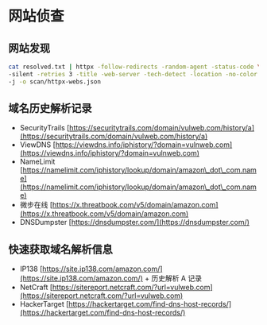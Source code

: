 # 网站侦查

## 网站发现

```bash
cat resolved.txt | httpx -follow-redirects -random-agent -status-code \
-silent -retries 3 -title -web-server -tech-detect -location -no-color \
-j -o scan/httpx-webs.json
```

## 域名历史解析记录

* SecurityTrails [https://securitytrails.com/domain/vulweb.com/history/a](https://securitytrails.com/domain/vulweb.com/history/a)
* ViewDNS [https://viewdns.info/iphistory/?domain=vulnweb.com](https://viewdns.info/iphistory/?domain=vulnweb.com)
* NameLimit [https://namelimit.com/iphistory/lookup/domain/amazon\_dot\_com.name](https://namelimit.com/iphistory/lookup/domain/amazon\_dot\_com.name)
* 微步在线 [https://x.threatbook.com/v5/domain/amazon.com](https://x.threatbook.com/v5/domain/amazon.com)
* DNSDumpster [https://dnsdumpster.com/](https://dnsdumpster.com/)

## 快速获取域名解析信息

* IP138 [https://site.ip138.com/amazon.com/](https://site.ip138.com/amazon.com/) + 历史解析 A 记录
* NetCraft [https://sitereport.netcraft.com/?url=vulweb.com](https://sitereport.netcraft.com/?url=vulweb.com)
* HackerTarget [https://hackertarget.com/find-dns-host-records/](https://hackertarget.com/find-dns-host-records/)


